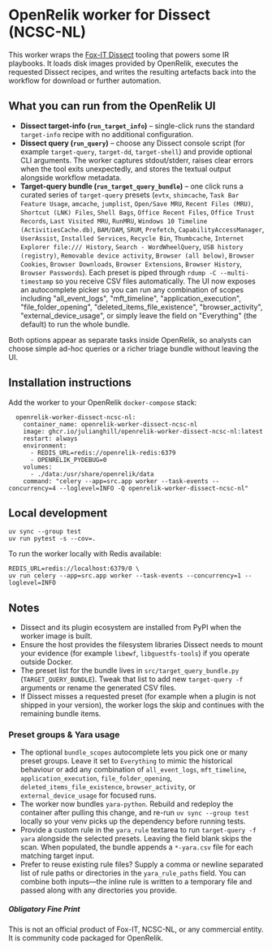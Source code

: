 # OpenRelik worker for Dissect (NCSC-NL)

This worker wraps the [Fox-IT Dissect](https://github.com/fox-it/dissect) tooling that powers
some IR playbooks. It loads disk images provided by OpenRelik,
executes the requested Dissect recipes, and writes the resulting artefacts back into the
workflow for download or further automation.

## What you can run from the OpenRelik UI

- **Dissect target-info (`run_target_info`)** – single-click runs the standard `target-info`
  recipe with no additional configuration.
- **Dissect query (`run_query`)** – choose any Dissect console script (for example
  `target-query`, `target-dd`, `target-shell`) and provide optional CLI arguments. The worker
  captures stdout/stderr, raises clear errors when the tool exits
  unexpectedly, and stores the textual output alongside workflow metadata.
- **Target-query bundle (`run_target_query_bundle`)** – one click runs a curated series of
  `target-query` presets (`evtx`, `shimcache`, `Task Bar Feature Usage`, `amcache`, `jumplist`,
  `Open/Save MRU`, `Recent Files (MRU)`, `Shortcut (LNK) Files`, `Shell Bags`, `Office Recent Files`,
  `Office Trust Records`, `Last Visited MRU`, `RunMRU`, `Windows 10 Timeline (ActivitiesCache.db)`,
  `BAM/DAM`, `SRUM`, `Prefetch`, `CapabilityAccessManager`, `UserAssist`, `Installed Services`,
  `Recycle Bin`, `Thumbcache`, `Internet Explorer file:/// History`, `Search - WordWheelQuery`,
  `USB history (registry)`, `Removable device activity`,
  `Browser (all below)`, `Browser Cookies`, `Browser Downloads`, `Browser Extensions`,
  `Browser History`, `Browser Passwords`). Each
  preset is piped through `rdump -C --multi-timestamp` so you receive CSV files automatically.
  The UI now exposes an autocomplete picker so you can run any combination of scopes including
  "all_event_logs", "mft_timeline", "application_execution", "file_folder_opening",
  "deleted_items_file_existence", "browser_activity", "external_device_usage", or simply leave the
  field on "Everything" (the default) to run the whole bundle.

Both options appear as separate tasks inside OpenRelik, so analysts can choose simple
ad-hoc queries or a richer triage bundle without leaving the UI.

## Installation instructions

Add the worker to your OpenRelik `docker-compose` stack:

```
  openrelik-worker-dissect-ncsc-nl:
    container_name: openrelik-worker-dissect-ncsc-nl
    image: ghcr.io/julianghill/openrelik-worker-dissect-ncsc-nl:latest
    restart: always
    environment:
      - REDIS_URL=redis://openrelik-redis:6379
      - OPENRELIK_PYDEBUG=0
    volumes:
      - ./data:/usr/share/openrelik/data
    command: "celery --app=src.app worker --task-events --concurrency=4 --loglevel=INFO -Q openrelik-worker-dissect-ncsc-nl"
```

## Local development

```
uv sync --group test
uv run pytest -s --cov=.
```

To run the worker locally with Redis available:

```
REDIS_URL=redis://localhost:6379/0 \
uv run celery --app=src.app worker --task-events --concurrency=1 --loglevel=INFO
```

## Notes

- Dissect and its plugin ecosystem are installed from PyPI when the worker image is built.
- Ensure the host provides the filesystem libraries Dissect needs to mount your evidence
  (for example `libewf`, `libguestfs-tools`) if you operate outside Docker.
- The preset list for the bundle lives in `src/target_query_bundle.py` (`TARGET_QUERY_BUNDLE`).
  Tweak that list to add new `target-query -f` arguments or rename the generated CSV files.
- If Dissect misses a requested preset (for example when a plugin is not shipped in your
  version), the worker logs the skip and continues with the remaining bundle items.

### Preset groups & Yara usage

- The optional `bundle_scopes` autocomplete lets you pick one or many preset groups. Leave it set to
  `Everything` to mimic the historical behaviour or add any combination of `all_event_logs`,
  `mft_timeline`, `application_execution`, `file_folder_opening`, `deleted_items_file_existence`,
  `browser_activity`, or `external_device_usage` for focused runs.
- The worker now bundles `yara-python`. Rebuild and redeploy the container after pulling this change,
  and re-run `uv sync --group test` locally so your venv picks up the dependency before running tests.
- Provide a custom rule in the `yara_rule` textarea to run `target-query -f yara` alongside the
  selected presets. Leaving the field blank skips the scan. When populated, the bundle appends a
  `*-yara.csv` file for each matching target input.
- Prefer to reuse existing rule files? Supply a comma or newline separated list of rule paths or
  directories in the `yara_rule_paths` field. You can combine both inputs—the inline rule is written
  to a temporary file and passed along with any directories you provide.

##### Obligatory Fine Print
This is not an official product of Fox-IT, NCSC-NL, or any commercial entity. It is
community code packaged for OpenRelik.
